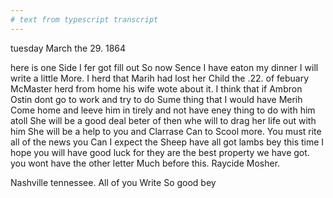 ```yaml
---
# text from typescript transcript
---
```

tuesday March the 29. 1864

here is one Side I fer got fill out So now Sence I have eaton my dinner I will write a little More. I herd that Marih had lost her Child the .22. of febuary McMaster herd from home his wife wote about it. I think that if Ambron Ostin dont go to work and try to do Sume thing that I would have Merih Come home and leeve him in tirely and not have eney thing to do with him atoll  She will be a good deal beter of then whe will to drag her life out with him  She will be a help to you and Clarrase Can to Scool more. You must rite all of the news you Can  I expect the Sheep have all got lambs bey this time  I hope you will have good luck for they are the best property we have got. you wont have the other letter Much before this. Raycide Mosher. 

Nashville tennessee. All of you Write So good bey